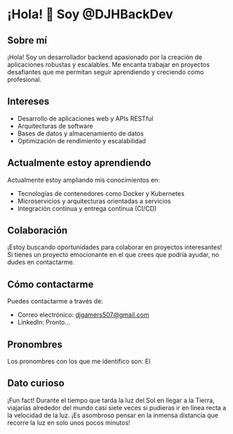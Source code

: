 # ¡Hola! 👋 Soy @DJHBackDev

## Sobre mí
¡Hola! Soy un desarrollador backend apasionado por la creación de aplicaciones robustas y escalables. 
Me encanta trabajar en proyectos desafiantes que me permitan seguir aprendiendo y creciendo como profesional.

## Intereses
- Desarrollo de aplicaciones web y APIs RESTful
- Arquitecturas de software
- Bases de datos y almacenamiento de datos
- Optimización de rendimiento y escalabilidad

## Actualmente estoy aprendiendo
Actualmente estoy ampliando mis conocimientos en:
- Tecnologías de contenedores como Docker y Kubernetes
- Microservicios y arquitecturas orientadas a servicios
- Integración continua y entrega continua (CI/CD)

## Colaboración
¡Estoy buscando oportunidades para colaborar en proyectos interesantes! Si tienes un proyecto emocionante en el que crees que podría ayudar, no dudes en contactarme.

## Cómo contactarme
Puedes contactarme a través de:
- Correo electrónico: [djgamers507@gmail.com](mailto:djgamers507@gmail.com)
- LinkedIn: Pronto...
## Pronombres
Los pronombres con los que me identifico son: El

## Dato curioso
¡Fun fact! Durante el tiempo que tarda la luz del Sol en llegar a la Tierra, viajarías alrededor del mundo casi siete veces si pudieras ir en línea recta a la velocidad de la luz.
¡Es asombroso pensar en la inmensa distancia que recorre la luz en solo unos pocos minutos!




<!---
DJHBackDev/DJHBackDev is a ✨ special ✨ repository because its `README.md` (this file) appears on your GitHub profile.
You can click the Preview link to take a look at your changes.
--->
